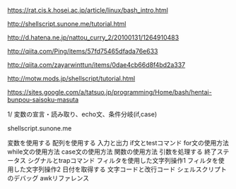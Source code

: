 https://rat.cis.k.hosei.ac.jp/article/linux/bash_intro.html

http://shellscript.sunone.me/tutorial.html

http://d.hatena.ne.jp/nattou_curry_2/20100131/1264910483

http://qiita.com/Ping/items/57fd75465dfada76e633

http://qiita.com/zayarwinttun/items/0dae4cb66d8f4bd2a337

http://motw.mods.jp/shellscript/tutorial.html

https://sites.google.com/a/tatsuo.jp/programming/Home/bash/hentai-bunpou-saisoku-masuta


1/
変数の宣言・読み取り、echo文、条件分岐(if,case)


shellscript.sunone.me

変数を使用する
配列を使用する
入力と出力
if文とtestコマンド
for文の使用方法
while文の使用方法
case文の使用方法
関数の使用方法
引数を処理する
終了ステータス
シグナルとtrapコマンド
フィルタを使用した文字列操作1
フィルタを使用した文字列操作2
日付を取得する
文字コードと改行コード
シェルスクリプトのデバッグ
awkリファレンス
